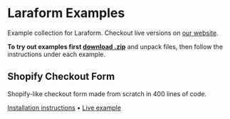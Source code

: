 # Laraform Examples

Example collection for Laraform. Checkout live versions on [our website](https://laraform.io/examples).

**To try out examples first [download .zip](https://github.com/laraform/examples/archive/master.zip)** and unpack files, then follow the instructions under each example.

## Shopify Checkout Form
Shopify-like checkout form made from scratch in 400 lines of code.

[Installation instructions](https://github.com/laraform/examples/tree/master/shopify-checkout) • [Live example](https://laraform.io/examples#shopify)
